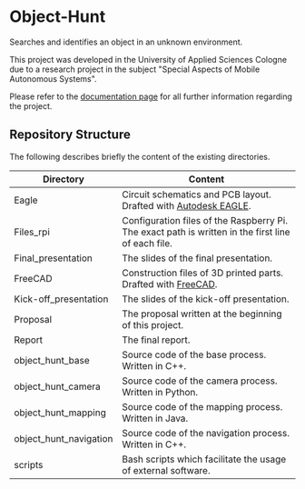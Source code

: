 # Object-Hunt
Searches and identifies an object in an unknown environment.

This project was developed in the University of Applied Sciences Cologne due to a research project in the subject "Special Aspects of Mobile Autonomous Systems". 

Please refer to the [documentation page](https://teawolf-beep.github.io/index.html) for all further information regarding the project.

## Repository Structure

The following describes briefly the content of the existing directories.

Directory | Content
---|---
Eagle | Circuit schematics and PCB layout. Drafted with [Autodesk EAGLE](https://www.autodesk.com/products/eagle/overview).
Files_rpi | Configuration files of the Raspberry Pi. The exact path is written in the first line of each file.
Final_presentation | The slides of the final presentation.
FreeCAD | Construction files of 3D printed parts. Drafted with [FreeCAD](https://www.freecadweb.org/).
Kick-off_presentation | The slides of the kick-off presentation.
Proposal | The proposal written at the beginning of this project.
Report | The final report.
object_hunt_base | Source code of the base process. Written in C++.
object_hunt_camera | Source code of the camera process. Written in Python.
object_hunt_mapping | Source code of the mapping process. Written in Java.
object_hunt_navigation | Source code of the navigation process. Written in C++.
scripts | Bash scripts which facilitate the usage of external software.

